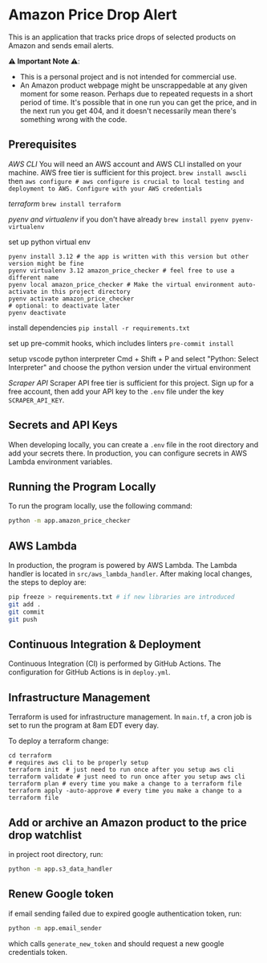 # Amazon Price Drop Alert

This is an application that tracks price drops of selected products on Amazon and sends email alerts.

**⚠️ Important Note ⚠️**: 
* This is a personal project and is not intended for commercial use.
* An Amazon product webpage might be unscrappedable at any given moment for some reason. Perhaps due to repeated requests in a short period of time. It's possible that in one run you can get the price, and in the next run you get 404, and it doesn't necessarily mean there's something wrong with the code.

## Prerequisites

*AWS CLI*
You will need an AWS account and AWS CLI installed on your machine. AWS free tier is sufficient for this project.
`brew install awscli`
then
`aws configure # aws configure is crucial to local testing and deployment to AWS. Configure with your AWS credentials`

*terraform*
`brew install terraform`

*pyenv and virtualenv* if you don't have already
`brew install pyenv pyenv-virtualenv`

set up python virtual env
```
pyenv install 3.12 # the app is written with this version but other version might be fine
pyenv virtualenv 3.12 amazon_price_checker # feel free to use a different name
pyenv local amazon_price_checker # Make the virtual environment auto-activate in this project directory
pyenv activate amazon_price_checker
# optional: to deactivate later
pyenv deactivate
```

install dependencies
`pip install -r requirements.txt`

set up pre-commit hooks, which includes linters
`pre-commit install`

setup vscode python interpreter
Cmd + Shift + P and select "Python: Select Interpreter" and choose the python version under the virtual environment

*Scraper API*
Scraper API free tier is sufficient for this project. Sign up for a free account, then add your API key to the `.env` file under the key `SCRAPER_API_KEY`.

## Secrets and API Keys
When developing locally, you can create a `.env` file in the root directory and add your secrets there. 
In production, you can configure secrets in AWS Lambda environment variables.


## Running the Program Locally

To run the program locally, use the following command:
```sh
python -m app.amazon_price_checker
```

## AWS Lambda

In production, the program is powered by AWS Lambda. The Lambda handler is located in `src/aws_lambda_handler`.
After making local changes, the steps to deploy are:
```sh
pip freeze > requirements.txt # if new libraries are introduced
git add .
git commit
git push
```

## Continuous Integration & Deployment

Continuous Integration (CI) is performed by GitHub Actions. The configuration for GitHub Actions is in `deploy.yml`.


## Infrastructure Management

Terraform is used for infrastructure management. In `main.tf`, a cron job is set to run the program at 8am EDT every day.

To deploy a terraform change:
```
cd terraform
# requires aws cli to be properly setup
terraform init  # just need to run once after you setup aws cli
terraform validate # just need to run once after you setup aws cli
terraform plan # every time you make a change to a terraform file
terraform apply -auto-approve # every time you make a change to a terraform file
```

## Add or archive an Amazon product to the price drop watchlist
in project root directory, run:
```sh
python -m app.s3_data_handler
```

## Renew Google token
if email sending failed due to expired google authentication token, run:
```sh
python -m app.email_sender
```
which calls `generate_new_token` and should request a new google credentials token.
